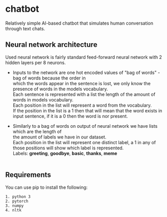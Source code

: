 # chatbot
Relatively simple AI-based chatbot that simulates human conversation through text chats.

## Neural network architecture
Used neural network is fairly standard feed-forward neural network with 2 hidden layers per 8 neurons.<br />

- Inputs to the network are one hot encoded values of "bag of words" - bag of words because the order in<br />
which the words appear in the sentence is lost, we only know the presence of words in the models vocabulary.<br />
Each sentence is represented with a list the length of the amount of words in models vocabulary.<br />
Each position in the list will represent a word from the vocabulary.<br/>
If the position in the list is a 1 then that will mean that the word exists in input sentence, if it is a 0 then the word is nor present.<br/>

- Similarly to a bag of words on output of neural network we have lists which are the length of <br /> 
the amount of labels we have in our dataset.<br /> 
Each position in the list will represent one distinct label, a 1 in any of those positions will show which label is represented.<br />
Labels: **greeting**, **goodbye**, **basic**, **thanks**, **meme**
<br/><br/>

## Requirements
You can use pip to install the following:
```
1. python 3
2. pytorch
3. numpy
4. nltk
```
<br /><br />
